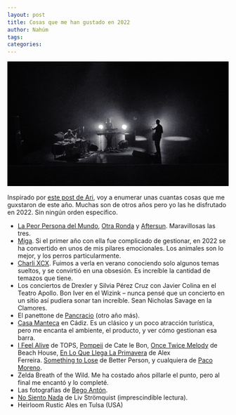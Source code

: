 ```yaml
---
layout: post
title: Cosas que me han gustado en 2022
author: Nahúm
tags: 
categories:
---
```


![](/assets/images/2023-01-22-cosas-que-me-han-gustado-en-2022.jpg)

Inspirado por [este post de Ari](https://blog.arianaescobar.com/15-things-i-loved-in-2022), voy a enumerar unas cuantas cosas que me guxstaron de este año. Muchas son de otros años pero yo las he disfrutado en 2022. Sin ningún orden específico.

- [La Peor Persona del Mundo](https://letterboxd.com/film/the-worst-person-in-the-world/), [Otra Ronda](https://letterboxd.com/film/another-round/) y [Aftersun](https://letterboxd.com/film/aftersun/). Maravillosas las tres.
- [Miga](/2022/02/27/un-ano-con-miga/). Si el primer año con ella fue complicado de gestionar, en 2022 se ha convertido en unos de mis pilares emocionales. Los animales son lo mejor, y los perros particularmente.
- [Charli XCX](https://open.spotify.com/track/5cYEuFqzITZlZzpoR1sHvu?si=sfyfO7UoQDKTxztqGk6dFQ). Fuimos a verla en verano conociendo solo algunos temas sueltos, y se convirtió en una obsesión. Es increíble la cantidad de temazos que tiene.
- Los conciertos de Drexler y Silvia Pérez Cruz con Javier Colina en el Teatro Apollo. Bon Iver en el Wizink – nunca pensé que un concierto en un sitio así pudiera sonar tan increíble. Sean Nicholas Savage en la Clamores.
- El panettone de [Pancracio](https://pancracio.com/) (otro año más).
- [Casa Manteca](https://goo.gl/maps/2EvG1sAo4n65qY2W8) en Cádiz. Es un clásico y un poco atracción turística, pero me encanta el ambiente, el producto, y ver cómo gestionan esa barra.
- [I Feel Alive](https://open.spotify.com/track/5BL5JIhruwOhrRZd3Djoqs?si=ecda451d91e94458) de TOPS, [Pompeii](https://open.spotify.com/album/7ljPxYHtc8GrLdFuXGJw1X?si=170832e77b764c05) de Cate le Bon, [Once Twice Melody](https://open.spotify.com/album/2eTxZYoqIv4MoLqwh73qvo?si=988aeb478c524688) de Beach House, [En Lo Que Llega La Primavera](https://open.spotify.com/track/5WpWtbO061zohvcxULHPI8?si=b7b681edd70743a0) de Alex Ferreira. [Something to Lose](https://open.spotify.com/album/6tJnsbq2C5zamibnV59MMe?si=9b63fce805464c2e) de Better Person, y cualquiera de [Paco Moreno](https://open.spotify.com/artist/1yLrA8a9c6qikBV0THGnux?si=6ACWEBj3R5OYIjE3aN-U7w).
- Zelda Breath of the Wild. Me ha costado años pillarle el punto, pero al final me encantó y lo completé.
- Las fotografías de [Bego Antón](https://begoanton.com/).
- [No Siento Nada](https://www.penguinlibros.com/es/tematicas/237140-libro-no-siento-nada-9788418052026) de Liv Strömquist (imprescindible lectura).
- Heirloom Rustic Ales en Tulsa (USA)